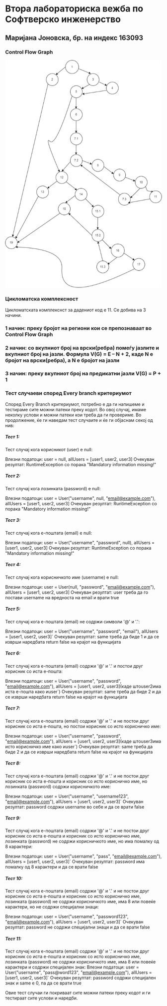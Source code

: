 ﻿# Втора лабораториска вежба по Софтверско инженерство

## Маријана Јоновска, бр. на индекс 163093

###  Control Flow Graph

![Control Flow Graph](cfg.jpg)

### Цикломатска комплексност

Цикломатската комплекснст за дадениот код е 11.
Се добива на 3 начини.
### 1 начин: преку бројот на региони кои се препознаваат во Control Flow Graph
### 2 начин: со вкупниот број на врски(ребра) помеѓу јазлите и вкупниот број на јазли. Формула V(G) = E – N + 2, каде N е бројот на врски(ребра), а N e бројот на јазли
### 3 начин: преку вкупниот број на предикатни јазли V(G) = P + 1


### Тест случаеви според Every branch критериумот

Според Every Branch критериумот, потребно е да ги напишеме и тестираме сите можни патеки преку кодот. Во овој случај, имаме неколку услови и можни патеки кои треба да ги провериме. Во продолжение, ќе ги наведам тест случаите и ќе ги објаснам секој од нив:

##### Тест 1: 
Тест случај кога корисникот (user) е null:

Влезни податоци: user = null, allUsers = [user1, user2, user3]
Очекуван резултат: RuntimeException со порака "Mandatory information missing!"

##### Тест 2: 
Тест случај кога лозинката (password) е null:

Влезни податоци: user = User("username", null, "email@example.com"), allUsers = [user1, user2, user3]
Очекуван резултат: RuntimeException со порака "Mandatory information missing!"

##### Тест 3: 
Тест случај кога е-поштата (email) е null:

Влезни податоци: user = User("username", "password", null), allUsers = [user1, user2, user3]
Очекуван резултат: RuntimeException со порака "Mandatory information missing!"

##### Тест 4: 
Тест случај кога корисничкото име (username) е null:

Влезни податоци: user = User(null, "password", "email@example.com"), allUsers = [user1, user2, user3]
Очекуван резултат: user треба да го постави username на вредноста на email и врати true

##### Тест 5: 
Тест случај кога е-поштата (email) не содржи символи '@' и '.':

Влезни податоци: user = User("username", "password", "email"), allUsers = [user1, user2, user3]`
Очекуван резултат: same треба да биде 1 и да се изврши наредбата return false на крајот на функцијата

##### Тест 6: 
Тест случај кога е-поштата (email) содржи '@' и '.' и постои друг корисник со иста е-пошта:

Влезни податоци: user = User("username", "password", "email@example.com"), allUsers = [user1, user2, user3](каде штоuser2има иста е-пошта како иuser`)
Очекуван резултат: same треба да биде 2 и да се изврши наредбата return false на крајот на функцијата

##### Тест 7: 
Тест случај кога е-поштата (email) содржи '@' и '.' и не постои друг корисник со иста е-пошта, но постои корисник со исто корисничко име:

Влезни податоци: user = User("username", "password", "email@example.com"), allUsers = [user1, user2, user3](каде штоuser3има исто корисничко име како иuser`)
Очекуван резултат: same треба да биде 2 и да се изврши наредбата return false на крајот на функцијата

##### Тест 8: 
Тест случај кога е-поштата (email) содржи '@' и '.' и не постои друг корисник со иста е-пошта и корисник со исто корисничко име, но лозинката (password) содржи корисничкото име:

Влезни податоци: user = User("username", "username123", "email@example.com"), allUsers = [user1, user2, user3]`
Очекуван резултат: password содржи username во себе и да се врати false

##### Тест 9: 
Тест случај кога е-поштата (email) содржи '@' и '.' и не постои друг корисник со иста е-пошта и корисник со исто корисничко име, лозинката (password) не содржи корисничкото име, но има помалку од 8 карактери:

Влезни податоци: user = User("username", "pass", "email@example.com"), allUsers = [user1, user2, user3]`
Очекуван резултат: password има помалку од 8 карактери и да се врати false

##### Тест 10: 
Тест случај кога е-поштата (email) содржи '@' и '.' и не постои друг корисник со иста е-пошта и корисник со исто корисничко име, лозинката (password) не содржи корисничкото име, има 8 или повеќе карактери, но не содржи специјални знаци:

Влезни податоци: user = User("username", "password123", "email@example.com"), allUsers = [user1, user2, user3]`
Очекуван резултат: password не содржи специјални знаци и да се врати false

##### Тест 11: 
Тест случај кога е-поштата (email) содржи '@' и '.' и не постои друг корисник со иста е-пошта и корисник со исто корисничко име, лозинката (password) не содржи корисничкото име, има 8 или повеќе карактери и содржи специјален знак:
Влезни податоци: user = User("username", "pass@word123", "email@example.com"), allUsers = [user1, user2, user3]`
Очекуван резултат: password содржи специјален знак и same е 0, па да се врати true

Овие тест случаи ги покриваат сите можни патеки преку кодот и ги тестираат сите услови и наредби.